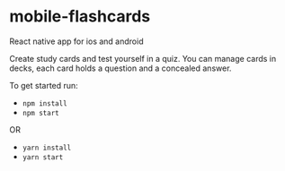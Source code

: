# mobile-flashcards

React native app for ios and android

Create study cards and test yourself in a quiz.
You can manage cards in decks, each card holds a question and a concealed answer.

To get started run:

- `npm install`
- `npm start`

OR

- `yarn install`
- `yarn start`
